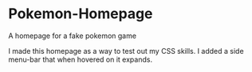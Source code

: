 # Pokemon-Homepage
A homepage for a fake pokemon game

I made this homepage as a way to test
out my CSS skills. I added a side menu-bar that when hovered on it expands.
